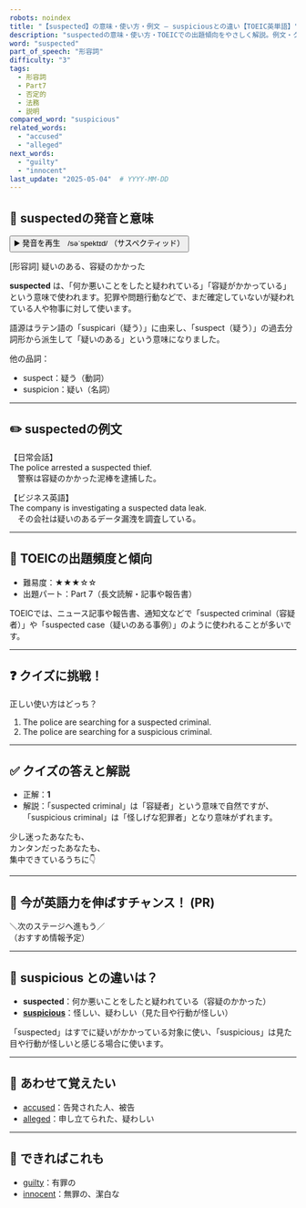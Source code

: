 ```yaml
---
robots: noindex
title: "【suspected】の意味・使い方・例文 ― suspiciousとの違い【TOEIC英単語】"
description: "suspectedの意味・使い方・TOEICでの出題傾向をやさしく解説。例文・クイズ付きでsuspiciousとの違いもわかりやすく学べます。"
word: "suspected"
part_of_speech: "形容詞"
difficulty: "3"
tags:
  - 形容詞
  - Part7
  - 否定的
  - 法務
  - 説明
compared_word: "suspicious"
related_words:
  - "accused"
  - "alleged"
next_words:
  - "guilty"
  - "innocent"
last_update: "2025-05-04"  # YYYY-MM-DD
---
```


## 🔰 suspectedの発音と意味

<button class="play-audio" onclick="playTTS('suspected')">
  <span class="play-audio-main">
    ▶️ 発音を再生　/səˈspektɪd/
  </span>
  <span class="play-audio-sub">
    （サスペクティッド）
  </span>
</button>

[形容詞] 疑いのある、容疑のかかった

**suspected** は、「何か悪いことをしたと疑われている」「容疑がかかっている」という意味で使われます。犯罪や問題行動などで、まだ確定していないが疑われている人や物事に対して使います。

語源はラテン語の「suspicari（疑う）」に由来し、「suspect（疑う）」の過去分詞形から派生して「疑いのある」という意味になりました。

他の品詞：  
- suspect：疑う（動詞）
- suspicion：疑い（名詞）

---

## ✏️ suspectedの例文

【日常会話】  
The police arrested a suspected thief.  
　警察は容疑のかかった泥棒を逮捕した。

【ビジネス英語】  
The company is investigating a suspected data leak.  
　その会社は疑いのあるデータ漏洩を調査している。

---

## 🎯 TOEICの出題頻度と傾向

- 難易度：★★★☆☆
- 出題パート：Part 7（長文読解・記事や報告書）

TOEICでは、ニュース記事や報告書、通知文などで「suspected criminal（容疑者）」や「suspected case（疑いのある事例）」のように使われることが多いです。

---

## ❓ クイズに挑戦！

正しい使い方はどっち？

1. The police are searching for a suspected criminal.  
2. The police are searching for a suspicious criminal.

---

## ✅ クイズの答えと解説

- 正解：**1**
- 解説：「suspected criminal」は「容疑者」という意味で自然ですが、「suspicious criminal」は「怪しげな犯罪者」となり意味がずれます。

少し迷ったあなたも、  
カンタンだったあなたも、  
集中できているうちに👇️

---

## 🚀 今が英語力を伸ばすチャンス！ (PR)

<div class="info-center">
＼次のステージへ進もう／<br>  
（おすすめ情報予定）
</div>

---

## 🤔  suspicious との違いは？

- **suspected**：何か悪いことをしたと疑われている（容疑のかかった）
- **[suspicious](/word/suspicious/)**：怪しい、疑わしい（見た目や行動が怪しい）

「suspected」はすでに疑いがかかっている対象に使い、「suspicious」は見た目や行動が怪しいと感じる場合に使います。

---

## 🧩 あわせて覚えたい

- [accused](/word/accused/)：告発された人、被告
- [alleged](/word/alleged/)：申し立てられた、疑わしい

---

## 📖 できればこれも

- [guilty](/word/guilty/)：有罪の
- [innocent](/word/innocent/)：無罪の、潔白な

<!-- cvid: aid38_bid07 -->
